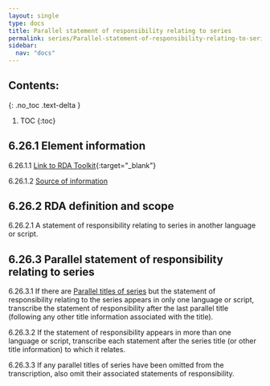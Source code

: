 ```yaml
---
layout: single
type: docs
title: Parallel statement of responsibility relating to series
permalink: series/Parallel-statement-of-responsibility-relating-to-series/
sidebar:
  nav: "docs"
---
```


## Contents:
{: .no_toc .text-delta }

1. TOC
{:toc}

## 6.26.1 Element information

<a name="6.26.1.1">6.26.1.1</a> [Link to RDA Toolkit](https://beta.rdatoolkit.org/en-US_ala-cc4dfafb-b41b-339d-85ea-17cebe940dff){:target="_blank"}

<a name="6.26.1.2">6.26.1.2</a> [Source of information](/DCRMR/series/)

## 6.26.2 RDA definition and scope

<a name="6.26.2.1">6.26.2.1</a> A statement of responsibility relating to series in another language or script.

## 6.26.3 Parallel statement of responsibility relating to series

<a name="6.26.3.1">6.26.3.1</a> If there are [Parallel titles of series](/DCRMR/series/Parallel-title-of-series/) but the statement of responsibility relating to the series appears in only one language or script, transcribe the statement of responsibility after the last parallel title (following any other title information associated with the title). 

<a name="6.26.3.2">6.26.3.2</a> If the statement of responsibility appears in more than one language or script, transcribe each statement after the series title (or other title information) to which it relates.

<a name="6.26.3.3">6.26.3.3</a> If any parallel titles of series have been omitted from the transcription, also omit their associated statements of responsibility.

